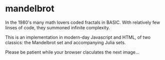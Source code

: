# mandelbrot
In the 1980's many math lovers coded fractals in BASIC.
With relatively few linses of code, they summoned infinite complexity.

This is an implementation in modern-day Javascript and HTML, of two classics: the Mandelbrot set and accompanying Julia sets.

Please be patient while your browser claculates the next image...
